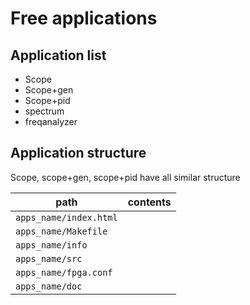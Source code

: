 Free applications
=================

Application list
----------------

- Scope
- Scope+gen
- Scope+pid
- spectrum
- freqanalyzer


Application structure
--------------------

Scope, scope+gen, scope+pid have all similar structure

|  path                  | contents
|------------------------|---------
| `apps_name/index.html`
| `apps_name/Makefile`
| `apps_name/info`
| `apps_name/src`
| `apps_name/fpga.conf`
| `apps_name/doc`
